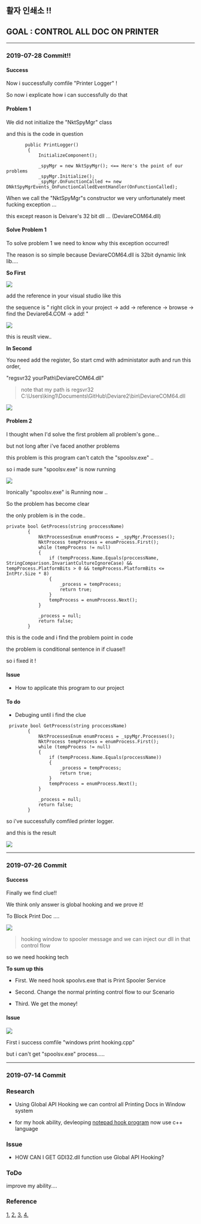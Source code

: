 ## 활자 인쇄소 !!




## GOAL : CONTROL ALL DOC ON PRINTER
 
---
### 2019-07-28 Commit!!


#### Success

Now i successfully comfile "Printer Logger" !

So now i explicate how i can successfully do that

#### Problem 1

We did not initialize the "NktSpyMgr" class 

and this is the code in question

~~~
       public PrintLogger()
        {
            InitializeComponent();

            _spyMgr = new NktSpyMgr(); <== Here's the point of our problems
            _spyMgr.Initialize();
            _spyMgr.OnFunctionCalled += new DNktSpyMgrEvents_OnFunctionCalledEventHandler(OnFunctionCalled);
~~~

When we call the "NktSpyMgr"s constructor we very unfortunately meet fucking exception ...

this except reason is Deivare's 32 bit dll ... (DeviareCOM64.dll)

#### Solve Problem 1

To solve problem 1 we need to know why this exception occurred!

The reason is so simple because DeviareCOM64.dll is 32bit dynamic link lib....

**So First**

![](./img/addref.JPG)

add the reference in your visual studio like this

the sequence is " right click in your project -> add -> reference -> browse -> find the Deviare64.COM -> add! "

![](./img/addref2.JPG)

this is reuslt view..

**In Second**

You need add the register, So start cmd with administator auth and run this order,

"regsvr32 yourPath\DeviareCOM64.dll"

> note that my path is regsvr32 C:\Users\king1\Documents\GitHub\Deviare2\bin\DeviareCOM64.dll 

![](./img/addref3.JPG)


#### Problem 2

I thought when I'd solve the first problem all problem's gone...

but not long after i've faced another problems

this problem is this program can't catch the "spoolsv.exe" ..

so i made sure "spoolsv.exe" is now running

![](./img/prob2.JPG)

Ironically "spoolsv.exe" is Running now ..

So the problem has become clear

the only problem is in the code..

~~~
private bool GetProcess(string proccessName)
        {
            NktProcessesEnum enumProcess = _spyMgr.Processes();
            NktProcess tempProcess = enumProcess.First();
            while (tempProcess != null)
            {
                if (tempProcess.Name.Equals(proccessName, StringComparison.InvariantCultureIgnoreCase) && tempProcess.PlatformBits > 0 && tempProcess.PlatformBits <= IntPtr.Size * 8)
                {
                    _process = tempProcess;
                    return true;
                }
                tempProcess = enumProcess.Next();
            }

            _process = null;
            return false;
        }
~~~

this is the code and i find the problem point in code 

the problem is conditional sentence in if cluase!!

so i fixed it !

#### Issue

- How to applicate this program to our project


#### To do

- Debuging until i find the clue


~~~
 private bool GetProcess(string proccessName)
        {
            NktProcessesEnum enumProcess = _spyMgr.Processes();
            NktProcess tempProcess = enumProcess.First();
            while (tempProcess != null)
            {
                if (tempProcess.Name.Equals(proccessName))
                {
                    _process = tempProcess;
                    return true;
                }
                tempProcess = enumProcess.Next();
            }

            _process = null;
            return false;
        }
~~~

so i've successfully comfiled printer logger.

and this is the result 

![](./img/prob3.JPG)

--- 
### 2019-07-26 Commit

#### Success

Finally we find clue!!

We think only answer is global hooking and we prove it!

To Block Print Doc ....

![](./img/hook1.png)

> hooking window to spooler message and we can inject our dll in that control flow

so we need hooking tech

**To sum up this** 

- First. We need hook spoolvs.exe that is Print Spooler Service

- Second. Change the normal printing control flow to our Scenario

- Third. We get the money!
 
 

 
#### Issue
![](./img/issue1.JPG)


First i success comfile "windows print hooking.cpp"

but i can't get "spoolsv.exe" process.....



---
### 2019-07-14 Commit

### Research

 - Using Global API Hooking we can control all Printing Docs in Window system
 
 - for my hook ability, devleoping [notepad hook program](https://github.com/22hours/HIS/tree/master/15JeongHwan/APIHookinig/NotepadHookV0) now use c++ language 

### Issue

- HOW CAN I GET GDI32.dll function use Global API Hooking?

### ToDo

improve my ability....

### Reference

[1.](http://www.devx.com/cplus/Article/28862#codeitemarea)
[2.](http://forum.madshi.net/viewtopic.php?t=4046)
[3.](https://m.blog.naver.com/PostView.nhn?blogId=bhcastle&logNo=80167013605&proxyReferer=http%3A%2F%2Fm.blog.daum.net%2Fknightofelf%2F16044)
[4.](https://progamercity.net/c-code/352-api-hooking-technique.html)
